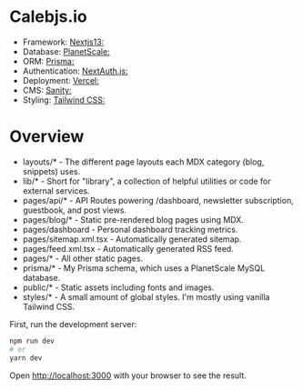 # Calebjs.io

- Framework: [Nextjs13:](https://nextjs.org)
- Database: [PlanetScale:](https://planetscale.com)
- ORM: [Prisma:](https://www.prisma.io)
- Authentication: [NextAuth.js:](https://next-auth.js.org)
- Deployment: [Vercel:](https://vercel.com)
- CMS: [Sanity:](https://www.sanity.io)
- Styling: [Tailwind CSS:](https://tailwindcss.com)

# Overview 

- layouts/* - The different page layouts each MDX category (blog, snippets) uses.
- lib/* - Short for "library", a collection of helpful utilities or code for external services.
- pages/api/* - API Routes powering /dashboard, newsletter subscription, guestbook, and post views.
- pages/blog/* - Static pre-rendered blog pages using MDX.
- pages/dashboard - Personal dashboard tracking metrics.
- pages/sitemap.xml.tsx - Automatically generated sitemap.
- pages/feed.xml.tsx - Automatically generated RSS feed.
- pages/* - All other static pages.
- prisma/* - My Prisma schema, which uses a PlanetScale MySQL database.
- public/* - Static assets including fonts and images.
- styles/* - A small amount of global styles. I'm mostly using vanilla Tailwind CSS.


First, run the development server:

```bash
npm run dev
# or
yarn dev
```

Open [http://localhost:3000](http://localhost:3000) with your browser to see the result.